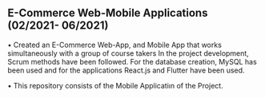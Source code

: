## E-Commerce Web-Mobile Applications (02/2021- 06/2021)


•	Created an E-Commerce Web-App, and Mobile App that works simultaneously with a group of course takers In the project development, Scrum methods have been followed. For the database creation, MySQL has been used and for the applications React.js and Flutter have been used.

•	This repository consists of the Mobile Applicatiın of the Project.
